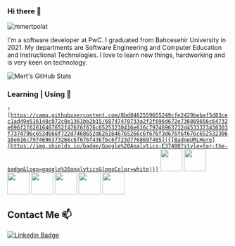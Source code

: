 ### Hi there 👋

<p align="left"> <img src="https://komarev.com/ghpvc/?username=mmertpolat&label=Profile%20views&color=0e75b6&style=flat" alt="mmertpolat" /> </p>

I'm a software developer at PwC. I graduated from Bahcesehir University in 2021. My departments are Software Engineering and Computer Education and Instructional Technologies. I love to learn new things, hardworking and is very keen on technology.

![Mert's GitHub Stats](https://github-readme-stats.vercel.app/api?username=mmertpolat&show_icons=true)


### Learning | Using 🧠

<code>![https://camo.githubusercontent.com/8bd8462559655249cfe2429bebaf5d83cec1ad49e516148c072c8e1361bb2b15/68747470733a2f2f696d672e736869656c64732e696f2f62616467652f476f6f676c65253230416e616c79746963732d4533373430303f7374796c653d666f722d7468652d6261646765266c6f676f3d676f6f676c65253230616e616c7974696373266c6f676f436f6c6f723d7768697465]({[BadgeURLHere](https://img.shields.io/badge/Google%20Analytics-E37400?style=for-the-badge&logo=google%20analytics&logoColor=white)})</code>
<code><a href="https://www.laravel.com/" target="_blank"><img height="50" src="https://www.vectorlogo.zone/logos/laravel/laravel-ar21.svg"></a></code>
<code><a href="https://www.arduino.cc/" target="_blank"><img height="50" src="https://www.vectorlogo.zone/logos/arduino/arduino-ar21.svg"></a></code>
<code><a href="https://docs.microsoft.com/tr-tr/dotnet/welcome" target="_blank"><img height="50" src="https://www.vectorlogo.zone/logos/dotnet/dotnet-ar21.svg"></a></code>
<code><a href="https://java.com" target="_blank"><img height="50" src="https://www.vectorlogo.zone/logos/java/java-ar21.svg"></a></code>
<code><a href="https://tr.wordpress.org/" target="_blank"><img height="50" src="https://www.vectorlogo.zone/logos/wordpress/wordpress-ar21.svg"></a></code>
<code><a href="https://code.visualstudio.com" target="_blank"><img height="50" src="https://www.vectorlogo.zone/logos/visualstudio_code/visualstudio_code-ar21.svg"></a></code> 
<code><a href="https://git-scm.com/" target="_blank"><img height="50" src="https://www.vectorlogo.zone/logos/git-scm/git-scm-ar21.svg"></a></code>

## Contact Me 📫

[![Linkedin Badge](https://img.shields.io/twitter/url?color=lightblue&label=mmertpolat&logo=linkedin&logoColor=lightblue&style=for-the-badge&url=https%3A%2F%2Fwww.linkedin.com%2Fin%2Fmmertpolat)](https://www.linkedin.com/in/muhammed-samil-albayrak/)
